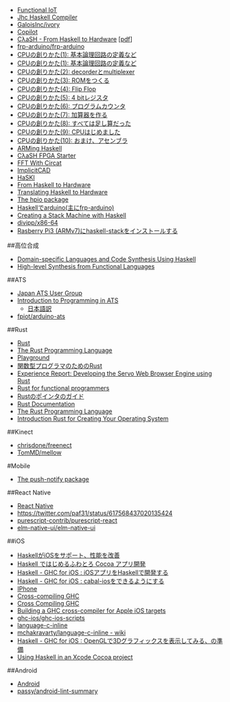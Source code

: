 * [Functional IoT](http://fpiot.metasepi.org/)
* [Jhc Haskell Compiler](http://repetae.net/computer/jhc/)
* [GaloisInc/ivory](https://github.com/GaloisInc/ivory)
* [Copilot](http://leepike.github.io/Copilot/)
* [CλaSH - From Haskell to Hardware](http://www.clash-lang.org/) [[pdf](http://essay.utwente.nl/59482/1/scriptie_C_Baaij.pdf)]
* [frp-arduino/frp-arduino](https://github.com/frp-arduino/frp-arduino)
* [CPUの創りかた(1): 基本論理回路の定義など](http://eijian.hatenablog.com/entry/2015/12/13/140226)
* [CPUの創りかた(1): 基本論理回路の定義など](http://qiita.com/eijian/items/d721a146fa46e5877225)
* [CPUの創りかた(2): decorderとmultiplexer](http://qiita.com/eijian/items/6191feebae21ad10a5b1)
* [CPUの創りかた(3): ROMをつくる](http://qiita.com/eijian/items/1c5cbc1aa302ea7f0312)
* [CPUの創りかた(4): Flip Flop](http://qiita.com/eijian/items/1b092a05e73fc372271f)
* [CPUの創りかた(5): 4 bitレジスタ](http://qiita.com/eijian/items/7150182c420d98650e72)
* [CPUの創りかた(6): プログラムカウンタ](http://qiita.com/eijian/items/a2d255bbf0fc2dee08cc)
* [CPUの創りかた(7): 加算器を作る](http://qiita.com/eijian/items/306f42c5c1e4d3c37ec8)
* [CPUの創りかた(8): すべては足し算だった](http://qiita.com/eijian/items/0e53963365166dd3720b)
* [CPUの創りかた(9): CPUはじめました](http://qiita.com/eijian/items/2b9d2ef9adac09e13382)
* [CPUの創りかた(10): おまけ、アセンブラ](http://qiita.com/eijian/items/8fb1a0c98e9715a6f5a8)
* [ARMing Haskell](http://haskellembedded.github.io/posts/2015-12-15-arm.html)
* [CλaSH FPGA Starter](http://christiaanb.github.io/posts/clash-fpga-starter/)
* [FFT With Circat](http://begriffs.com/posts/2015-12-14-fft-with-circat.html)
* [ImplicitCAD](http://www.implicitcad.org/)
* [HaSKI](http://yager.io/HaSKI/HaSKI.html)
* [From Haskell to Hardware](http://begriffs.com/posts/2015-06-28-haskell-to-hardware.html)
* [Translating Haskell to Hardware](https://www.youtube.com/watch?v=k02mEtPfdaQ)
* [The hpio package](https://hackage.haskell.org/package/hpio)
* [Haskellでarduino(主にfrp-arduino)](http://qiita.com/eielh/items/f375e314faf87a59864c)
* [Creating a Stack Machine with Haskell](http://www.andrevdm.com/posts/2016-05-28-haskellStackVm.html)
* [divipp/x86-64](https://github.com/divipp/x86-64)
* [Rasberry Pi3 (ARMv7)にhaskell-stackをインストールする](http://qiita.com/aiya000/items/fe45952da33ddc99d4be)

##高位合成
* [Domain-specific Languages and Code Synthesis Using Haskell](http://queue.acm.org/detail.cfm?id=2617811)
* [High-level Synthesis from Functional Languages](http://www.cs.columbia.edu/~sedwards/presentations/2010-synchronics-functional.pdf)

##ATS
* [Japan ATS User Group](http://jats-ug.metasepi.org/)
* [Introduction to Programming in ATS](http://ats-lang.sourceforge.net/DOCUMENT/INT2PROGINATS/HTML/INT2PROGINATS-BOOK.html)
  * [日本語訳](http://jats-ug.metasepi.org/doc/ATS2/INT2PROGINATS/index.html)
* [fpiot/arduino-ats](https://github.com/fpiot/arduino-ats)

##Rust
* [Rust](http://www.rust-lang.org/)
* [The Rust Programming Language](https://doc.rust-lang.org/book/)
* [Playground](https://play.rust-lang.org/)
* [関数型プログラマのためのRust](http://postd.cc/rust-for-functional-programmers/)
* [Experience Report: Developing the Servo Web Browser Engine using Rust](http://arxiv.org/abs/1505.07383)
* [Rust for functional programmers](http://science.raphael.poss.name/rust-for-functional-programmers.html)
* [Rustのポインタのガイド](http://qiita.com/kondei/items/2ee292d863ea874d7691)
* [Rust Documentation](http://doc.rust-lang.org/stable/)
* [The Rust Programming Language](http://doc.rust-lang.org/stable/book/README.html)
* [Introduction Rust for Creating Your Operating System](http://qiita.com/mopp/items/9c816d58104752180207)

##Kinect
* [chrisdone/freenect](https://github.com/chrisdone/freenect)
* [TomMD/mellow](https://github.com/TomMD/mellow)

#Mobile
* [The push-notify package](https://hackage.haskell.org/package/push-notify)

##React Native
* [React Native](https://facebook.github.io/react-native/)
* <https://twitter.com/paf31/status/617568437020135424>
* [purescript-contrib/purescript-react](https://github.com/purescript-contrib/purescript-react)
* [elm-native-ui/elm-native-ui](https://github.com/elm-native-ui/elm-native-ui)

##iOS
* [HaskellがiOSをサポート、性能を改善](http://www.infoq.com/jp/news/2014/04/ghc-7-8-1)
* [Haskell ではじめるふわとろ Cocoa アプリ開発](http://konn-san.com/prog/haskell/haskell-introduction-to-cocoa.html)
* [Haskell - GHC for iOS : iOSアプリをHaskellで開発する](http://blog.euphonictech.com/entry/2015/01/26/210101)
* [Haskell - GHC for iOS : cabal-iosをできるようにする](http://blog.euphonictech.com/entry/2015/02/09/002144)
* [IPhone](https://wiki.haskell.org/IPhone)
* [Cross-compiling GHC](https://ghc.haskell.org/trac/ghc/wiki/Building/CrossCompiling)
* [Cross Compiling GHC](https://ghc.haskell.org/trac/ghc/wiki/CrossCompilation)
* [Building a GHC cross-compiler for Apple iOS targets](https://ghc.haskell.org/trac/ghc/wiki/Building/CrossCompiling/iOS)
* [ghc-ios/ghc-ios-scripts](https://github.com/ghc-ios/ghc-ios-scripts)
* [language-c-inline](https://hackage.haskell.org/package/language-c-inline)
* [mchakravarty/language-c-inline - wiki](https://github.com/mchakravarty/language-c-inline/wiki)
* [Haskell - GHC for iOS : OpenGLで3Dグラフィックスを表示してみる、の準備](http://blog.euphonictech.com/entry/2015/03/01/194126)
* [Using Haskell in an Xcode Cocoa project](https://wiki.haskell.org/Using_Haskell_in_an_Xcode_Cocoa_project)

##Android
* [Android](https://wiki.haskell.org/Android)
* [passy/android-lint-summary](https://github.com/passy/android-lint-summary)
